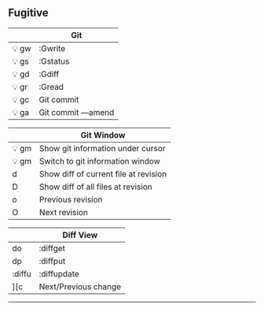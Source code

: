 Fugitive
---------

|       | **Git**                         |
|-------|---------------------------------|
| 💡 gw  | :Gwrite                         |
| 💡 gs  | :Gstatus                        |
| 💡 gd  | :Gdiff                          |
| 💡 gr  | :Gread                          |
| 💡 gc  | Git commit                      |
| 💡 ga  | Git commit —amend               |

|       | **Git Window**                        |
|-------|---------------------------------------|
| 💡 gm | Show git information under cursor     |
| 💡 gm | Switch to git information window      |
| d     | Show diff of current file at revision |
| D     | Show diff of all files at revision    |
| o     | Previous revision                     |
| O     | Next revision                         |

|        | **Diff View**        |
|--------|----------------------|
| do     | :diffget             |
| dp     | :diffput             |
| :diffu | :diffupdate          |
| ][c    | Next/Previous change |

***
